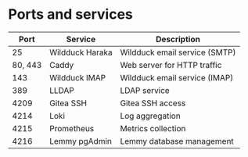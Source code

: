 # Ports and services

| Port    | Service         | Description                   |
| ------- | --------------- | ----------------------------- |
| 25      | Wildduck Haraka | Wildduck email service (SMTP) |
| 80, 443 | Caddy           | Web server for HTTP traffic   |
| 143     | Wildduck IMAP   | Wildduck email service (IMAP) |
| 389     | LLDAP           | LDAP service                  |
| 4209    | Gitea SSH       | Gitea SSH access              |
| 4214    | Loki            | Log aggregation               |
| 4215    | Prometheus      | Metrics collection            |
| 4216    | Lemmy pgAdmin   | Lemmy database management     |
